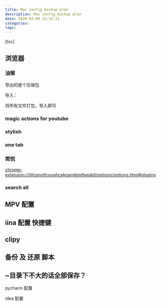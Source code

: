 ```yaml
---
title: Mac config backup plan
description: Mac config backup plan
date: 2020-02-09 22:33:21
categories:
tags:
---
```


[toc]

<!--more-->

## 浏览器

### 油猴

导出的是个压缩包

导入：

将所有文件打包，导入即可

### magic actions for youtube

### stylish

### one tab

### 简悦

[chrome-extension://ijllcpnolfcooahcekpamkbidhejabll/options/options.html#plugins](chrome-extension://ijllcpnolfcooahcekpamkbidhejabll/options/options.html#plugins)

### search all

## MPV 配置



## iina 配置 快捷键

## clipy

## 备份 及 还原 脚本

## ~目录下不大的话全部保存？

pycharm 配置

idea 配置